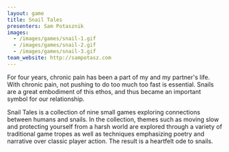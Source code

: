 ```yaml
---
layout: game
title: Snail Tales
presenters: Sam Potasznik
images:
  - /images/games/snail-1.gif
  - /images/games/snail-2.gif
  - /images/games/snail-3.gif
team_website: http://sampotasz.com
---
```

For four years, chronic pain has been a part of my and my partner's life. With chronic pain, not pushing to do too much too fast is essential. Snails are a great embodiment of this ethos, and thus became an important symbol for our relationship.

Snail Tales is a collection of nine small games exploring connections between humans and snails. In the collection, themes such as moving slow and protecting yourself from a harsh world are explored through a variety of traditional game tropes as well as techniques emphasizing poetry and narrative over classic player action. The result is a heartfelt ode to snails.
